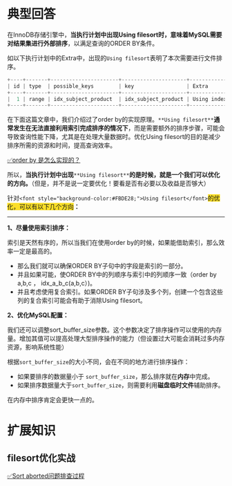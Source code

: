 # 典型回答


在InnoDB存储引擎中，**当执行计划中出现Using filesort时，意味着MySQL需要对结果集进行外部排序**，以满足查询的ORDER BY条件。



如以下执行计划中的Extra中，出现的`Using filesort`表明了本次需要进行文件排序。



```javascript
+----+-------+----------------------+---------------------+----------------------------------------------------+                                           
| id | type  | possible_keys        | key                 | Extra                                              |                                           
+----+-------+----------------------+---------------------+----------------------------------------------------+                                           
|  1 | range | idx_subject_product  | idx_subject_product | Using index condition; Using where; Using filesort |                                           
+----+-------+----------------------+---------------------+----------------------------------------------------+ 
```



在下面这篇文章中，我们介绍过了order by的实现原理。`**Using filesort**`**通常发生在无法直接利用索引完成排序的情况下**，而是需要额外的排序步骤，可能会导致查询性能下降，尤其是在处理大量数据时。优化Using filesort的目的是减少排序所需的资源和时间，提高查询效率。



[✅order by 是怎么实现的？](https://www.yuque.com/hollis666/qyhor6/caou56)



所以，**当执行计划中出现**`**Using filesort**`**的是时候，就是一个我们可以优化的方向。**（但是，并不是说一定要优化！要看是否有必要以及收益是否够大）



针对`<font style="background-color:#FBDE28;">Using filesort</font>`<font style="background-color:#FBDE28;">的优化，可以有以下几个方向</font>**：**

****

**1、尽量使用索引排序：**



索引是天然有序的，所以当我们在使用order by的时候，如果能借助索引，那么效率一定是最高的。

+ 那么我们就可以确保ORDER BY子句中的字段是索引的一部分。
+ 并且如果可能，使ORDER BY中的列顺序与索引中的列顺序一致（order by a,b,c ， idx_a_b_c(a,b,c）)。
+ 并且考虑使用复合索引。如果ORDER BY子句涉及多个列，创建一个包含这些列的复合索引可能会有助于消除Using filesort。





**2、优化MySQL配置：**



我们还可以调整sort_buffer_size参数。这个参数决定了排序操作可以使用的内存量。增加其值可以提高处理大型排序操作的能力（但设置过大可能会消耗过多内存资源，影响系统性能）



根据`sort_buffer_size`的大小不同，会在不同的地方进行排序操作：

+ 如果要排序的数据量小于 `sort_buffer_size`，那么排序就在**内存**中完成。
+ 如果排序数据量大于`sort_buffer_size`，则需要利用**磁盘临时文件**辅助排序。



在内存中排序肯定会更快一点的。





# 扩展知识


## filesort优化实战


[✅Sort aborted问题排查过程](https://www.yuque.com/hollis666/qyhor6/sox6oiog8m4xqtli)

